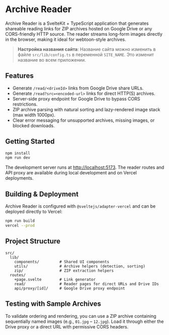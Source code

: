 # Archive Reader

Archive Reader is a SvelteKit + TypeScript application that generates shareable reading links for ZIP archives hosted on Google Drive or any CORS-friendly HTTP source. The reader streams long-form images directly in the browser, making it ideal for webtoon-style archives.

> **Настройка названия сайта**: Название сайта можно изменить в файле `src/lib/config.ts` в переменной `SITE_NAME`. Это изменит название во всем приложении.

## Features

- Generate `/read/<driveId>` links from Google Drive share URLs.
- Generate `/read?src=<encoded-url>` links for direct HTTP(S) archives.
- Server-side proxy endpoint for Google Drive to bypass CORS restrictions.
- ZIP archive parsing with natural sorting and lazy-rendered image stack (max width 1000px).
- Clear error messaging for unsupported archives, missing images, or blocked downloads.

## Getting Started

```bash
npm install
npm run dev
```

The development server runs at [http://localhost:5173](http://localhost:5173). The reader routes and API proxy are available during local development and on Vercel deployments.

## Building & Deployment

Archive Reader is configured with `@sveltejs/adapter-vercel` and can be deployed directly to Vercel:

```bash
npm run build
vercel --prod
```

## Project Structure

```
src/
  lib/
    components/         # Shared UI components
    utils/              # Archive helpers (detection, sorting)
    zip/                # ZIP extraction helpers
  routes/
    +page.svelte        # Link generator
    read/               # Reader pages for direct URLs and Drive IDs
    api/proxy/[id]/     # Google Drive proxy endpoint
```

## Testing with Sample Archives

To validate ordering and rendering, you can use a ZIP archive containing sequentially named images (e.g., `01.jpg` – `12.jpg`). Load it through either the Drive proxy or a direct URL with permissive CORS headers.
